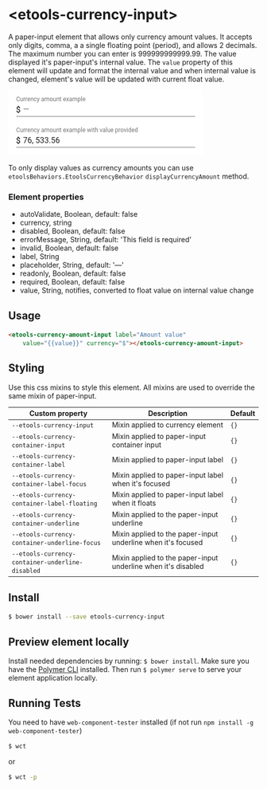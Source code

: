 # \<etools-currency-input\>

A paper-input element that allows only currency amount values. It accepts only digits, comma, a
a single floating point (period), and allows 2 decimals. The maximum number you can enter is 999999999999.99.
The value displayed it's paper-input's internal value. The `value` property of this element will update and format
the internal value and when internal value is changed, element's value will be updated with current float value.

![etools-currency-input-img](etools-currency-input.png)

To only display values as currency amounts you can use `etoolsBehaviors.EtoolsCurrencyBehavior` 
`displayCurrencyAmount` method.

### Element properties

* autoValidate, Boolean, default: false
* currency, string
* disabled, Boolean, default: false
* errorMessage, String, default: 'This field is required'
* invalid, Boolean, default: false
* label, String
* placeholder, String, default: '—'
* readonly, Boolean, default: false
* required, Boolean, default: false
* value, String, notifies, converted to float value on internal value change

## Usage

```html
<etools-currency-amount-input label="Amount value"
    value="{{value}}" currency="$"></etools-currency-amount-input>
```

## Styling

Use this css mixins to style this element.
All mixins are used to override the same mixin of paper-input.

Custom property | Description | Default
----------------|-------------|----------
`--etools-currency-input` | Mixin applied to currency element | `{}`
`--etools-currency-container-input` | Mixin applied to paper-input container input | `{}`
`--etools-currency-container-label` | Mixin applied to paper-input label | `{}`
`--etools-currency-container-label-focus` | Mixin applied to paper-input label when it's focused | `{}`
`--etools-currency-container-label-floating` | Mixin applied to paper-input label when it floats | `{}`
`--etools-currency-container-underline` | Mixin applied to the paper-input underline | `{}`
`--etools-currency-container-underline-focus` | Mixin applied to the paper-input underline when it's focused | `{}`
`--etools-currency-container-underline-disabled` | Mixin applied to the paper-input underline when it's disabled | `{}`

## Install

```bash
$ bower install --save etools-currency-input
```

## Preview element locally

Install needed dependencies by running: `$ bower install`.
Make sure you have the [Polymer CLI](https://www.npmjs.com/package/polymer-cli) installed. Then run `$ polymer serve` to serve your element application locally.

## Running Tests

You need to have `web-component-tester` installed (if not run `npm install -g web-component-tester`)
```bash
$ wct
```
or 
```bash
$ wct -p
```
